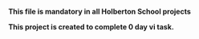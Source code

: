 <b>This file is mandatory in all Holberton School projects<b/>
<p>This project is created to complete 0 day vi task.<p/>

